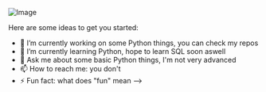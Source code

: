 ![Image](https://github-readme-stats.vercel.app/api?username=ppotatoo&theme=dark)

Here are some ideas to get you started:

- 🔭 I’m currently working on some Python things, you can check my repos
- 🌱 I’m currently learning Python, hope to learn SQL soon aswell
- 💬 Ask me about some basic Python things, I'm not very advanced
- 📫 How to reach me: you don't 
- ⚡ Fun fact: what does "fun" mean
-->

